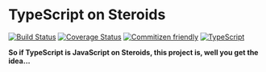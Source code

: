 # TypeScript on Steroids
[![Build Status](https://travis-ci.org/brad-jones/tsos.svg?branch=master)](https://travis-ci.org/brad-jones/tsos)
[![Coverage Status](https://coveralls.io/repos/github/brad-jones/tsos/badge.svg?branch=master)](https://coveralls.io/github/brad-jones/tsos?branch=master)
[![Commitizen friendly](https://img.shields.io/badge/commitizen-friendly-brightgreen.svg)](http://commitizen.github.io/cz-cli/)
[![TypeScript](https://badges.frapsoft.com/typescript/code/typescript.svg?v=101)](https://github.com/ellerbrock/typescript-badges/)

__So if TypeScript is JavaScript on Steroids, this project is, well you get the idea...__
